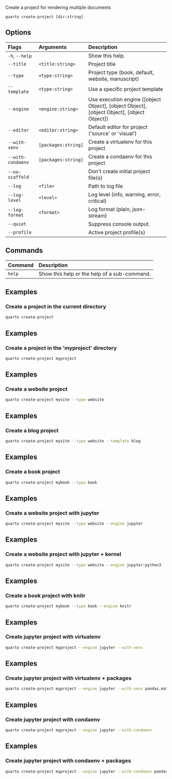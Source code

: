 Create a project for rendering multiple documents

``` {.bash}
quarto create-project [dir:string]
```


## Options

|Flags             |Arguments           |Description                                                                               |
|:-----------------|:-------------------|:-----------------------------------------------------------------------------------------|
|`-h`, `--help`    |                    |Show this help.                                                                           |
|`--title`         |`<title:string>`    |Project title                                                                             |
|`--type`          |`<type:string>`     |Project type (book, default, website, manuscript)                                         |
|`--template`      |`<type:string>`     |Use a specific project template                                                           |
|`--engine`        |`<engine:string>`   |Use execution engine ([object Object], [object Object], [object Object], [object Object]) |
|`--editor`        |`<editor:string>`   |Default editor for project ('source' or 'visual')                                         |
|`--with-venv`     |`[packages:string]` |Create a virtualenv for this project                                                      |
|`--with-condaenv` |`[packages:string]` |Create a condaenv for this project                                                        |
|`--no-scaffold`   |                    |Don't create initial project file(s)                                                      |
|`--log`           |`<file>`            |Path to log file                                                                          |
|`--log-level`     |`<level>`           |Log level (info, warning, error, critical)                                                |
|`--log-format`    |`<format>`          |Log format (plain, json-stream)                                                           |
|`--quiet`         |                    |Suppress console output.                                                                  |
|`--profile`       |                    |Active project profile(s)                                                                 |
## Commands

|Command |Description                                  |
|:-------|:--------------------------------------------|
|`help`  |Show this help or the help of a sub-command. |


## Examples
### Create a project in the current directory

``` {.bash filename='Terminal'}
quarto create-project
```
## Examples
### Create a project in the 'myproject' directory

``` {.bash filename='Terminal'}
quarto create-project myproject
```
## Examples
### Create a website project

``` {.bash filename='Terminal'}
quarto create-project mysite --type website
```
## Examples
### Create a blog project

``` {.bash filename='Terminal'}
quarto create-project mysite --type website --template blog
```
## Examples
### Create a book project

``` {.bash filename='Terminal'}
quarto create-project mybook --type book
```
## Examples
### Create a website project with jupyter

``` {.bash filename='Terminal'}
quarto create-project mysite --type website --engine jupyter
```
## Examples
### Create a website project with jupyter + kernel

``` {.bash filename='Terminal'}
quarto create-project mysite --type website --engine jupyter:python3
```
## Examples
### Create a book project with knitr

``` {.bash filename='Terminal'}
quarto create-project mybook --type book --engine knitr
```
## Examples
### Create jupyter project with virtualenv

``` {.bash filename='Terminal'}
quarto create-project myproject --engine jupyter --with-venv
```
## Examples
### Create jupyter project with virtualenv + packages

``` {.bash filename='Terminal'}
quarto create-project myproject --engine jupyter --with-venv pandas,matplotlib
```
## Examples
### Create jupyter project with condaenv 

``` {.bash filename='Terminal'}
quarto create-project myproject --engine jupyter --with-condaenv
```
## Examples
### Create jupyter project with condaenv + packages

``` {.bash filename='Terminal'}
quarto create-project myproject --engine jupyter --with-condaenv pandas,matplotlib
```

